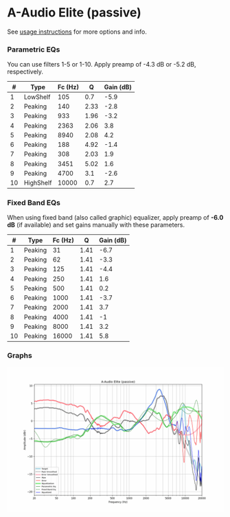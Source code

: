 # A-Audio Elite (passive)
See [usage instructions](https://github.com/jaakkopasanen/AutoEq#usage) for more options and info.

### Parametric EQs
You can use filters 1-5 or 1-10. Apply preamp of -4.3 dB or -5.2 dB, respectively.

|   # | Type      |   Fc (Hz) |    Q |   Gain (dB) |
|-----|-----------|-----------|------|-------------|
|   1 | LowShelf  |       105 | 0.7  |        -5.9 |
|   2 | Peaking   |       140 | 2.33 |        -2.8 |
|   3 | Peaking   |       933 | 1.96 |        -3.2 |
|   4 | Peaking   |      2363 | 2.06 |         3.8 |
|   5 | Peaking   |      8940 | 2.08 |         4.2 |
|   6 | Peaking   |       188 | 4.92 |        -1.4 |
|   7 | Peaking   |       308 | 2.03 |         1.9 |
|   8 | Peaking   |      3451 | 5.02 |         1.6 |
|   9 | Peaking   |      4700 | 3.1  |        -2.6 |
|  10 | HighShelf |     10000 | 0.7  |         2.7 |

### Fixed Band EQs
When using fixed band (also called graphic) equalizer, apply preamp of **-6.0 dB** (if available) and set gains manually with these parameters.

|   # | Type    |   Fc (Hz) |    Q |   Gain (dB) |
|-----|---------|-----------|------|-------------|
|   1 | Peaking |        31 | 1.41 |        -6.7 |
|   2 | Peaking |        62 | 1.41 |        -3.3 |
|   3 | Peaking |       125 | 1.41 |        -4.4 |
|   4 | Peaking |       250 | 1.41 |         1.6 |
|   5 | Peaking |       500 | 1.41 |         0.2 |
|   6 | Peaking |      1000 | 1.41 |        -3.7 |
|   7 | Peaking |      2000 | 1.41 |         3.7 |
|   8 | Peaking |      4000 | 1.41 |        -1   |
|   9 | Peaking |      8000 | 1.41 |         3.2 |
|  10 | Peaking |     16000 | 1.41 |         5.8 |

### Graphs
![](./A-Audio%20Elite%20(passive).png)
